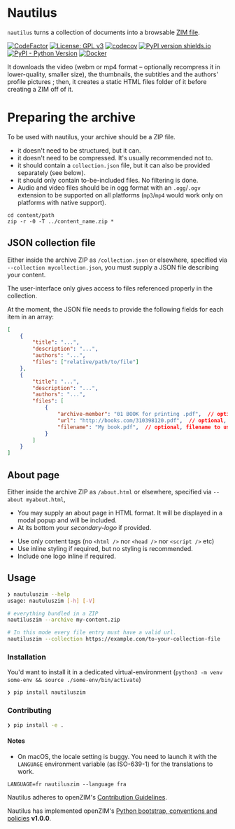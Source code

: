 
# Nautilus

`nautilus` turns a collection of documents into a browsable [ZIM file](https://openzim.org).

[![CodeFactor](https://www.codefactor.io/repository/github/openzim/nautilus/badge)](https://www.codefactor.io/repository/github/openzim/nautilus)
[![License: GPL v3](https://img.shields.io/badge/License-GPLv3-blue.svg)](https://www.gnu.org/licenses/gpl-3.0)
[![codecov](https://codecov.io/gh/openzim/nautilus/branch/main/graph/badge.svg)](https://codecov.io/gh/openzim/nautilus)
[![PyPI version shields.io](https://img.shields.io/pypi/v/nautiluszim.svg)](https://pypi.org/project/nautiluszim/)
[![PyPI - Python Version](https://img.shields.io/pypi/pyversions/nautiluszim.svg)](https://pypi.org/project/nautiluszim)
[![Docker](https://ghcr-badge.deta.dev/openzim/nautilus/latest_tag?label=docker)](https://ghcr.io/openzim/nautilus)

It downloads the video (webm or mp4 format – optionally recompress it in lower-quality, smaller size), the thumbnails, the subtitles and the authors' profile pictures ; then, it creates a static HTML files folder of it before creating a ZIM off of it.

# Preparing the archive

To be used with nautilus, your archive should be a ZIP file.
* it doesn't need to be structured, but it can.
* it doesn't need to be compressed. It's usually recommended not to.
* it should contain a `collection.json` file, but it can also be provided separately (see below).
* it should only contain to-be-included files. No filtering is done.
* Audio and video files should be in ogg format with an `.ogg`/`.ogv` extension to be supported on all platforms (`mp3`/`mp4` would work only on platforms with native support).

```
cd content/path
zip -r -0 -T ../content_name.zip *
```

## JSON collection file

Either inside the archive ZIP as `/collection.json` or elsewhere, 
specified via `--collection mycollection.json`, you must supply a JSON file describing your content.

The user-interface only gives access to files referenced properly in the collection.

At the moment, the JSON file needs to provide the following fields for each item in an array:

```json
[
    {
        "title": "...",
        "description": "...",
        "authors": "...",
        "files": ["relative/path/to/file"]
    },
    {
        "title": "...",
        "description": "...",
        "authors": "...",
        "files": [
            {
                "archive-member": "01 BOOK for printing .pdf",  // optional, member name inside archive (same as simpler format)
                "url": "http://books.com/310398120.pdf",  // optional, has precedence over `archive-member`, url to download file from
                "filename": "My book.pdf",  // optional, filename to use in ZIM, regardless of original one
            }
        ]
    }
]
```

## About page

Either inside the archive ZIP as `/about.html` or elsewhere, specified via `--about myabout.html`,

- You may supply an about page in HTML format. It will be displayed in a modal popup and will be included.
- At its bottom your *secondary-logo* if provided.

* Use only content tags (no `<html />` nor `<head />` nor `<script />` etc)
* Use inline styling if required, but no styling is recommended.
* Include one logo inline if required.

## Usage

```sh
❯ nautuluszim --help
usage: nautuluszim [-h] [-V]

# everything bundled in a ZIP
nautiluszim --archive my-content.zip

# In this mode every file entry must have a valid url.
nautiluszim --collection https://example.com/to-your-collection-file
```

### Installation

You'd want to install it in a dedicated virtual-environment (`python3 -m venv some-env && source ./some-env/bin/activate`)

```sh
❯ pip install nautiluszim
```

### Contributing

```sh
❯ pip install -e .
```

#### Notes

* On macOS, the locale setting is buggy. You need to launch it with the `LANGUAGE` environment variable (as ISO-639-1) for the translations to work.

```
LANGUAGE=fr nautiluszim --language fra
```

Nautilus adheres to openZIM's [Contribution Guidelines](https://github.com/openzim/overview/wiki/Contributing).

Nautilus has implemented openZIM's [Python bootstrap, conventions and policies](https://github.com/openzim/_python-bootstrap/docs/Policy.md) **v1.0.0**.
